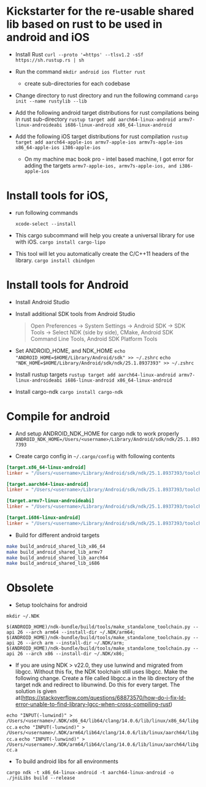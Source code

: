 # Kickstarter for the re-usable shared lib based on rust to be used in android and iOS

* Install Rust
`curl --proto '=https' --tlsv1.2 -sSf https://sh.rustup.rs | sh`

* Run the command
`mkdir android ios flutter rust`
  - create sub-directories for each codebase

* Change directory to rust directory and run the following command
`cargo init --name rustylib --lib`

* Add the following android target distributions for rust compilations being in rust sub-directory
`rustup target add aarch64-linux-android armv7-linux-androideabi i686-linux-android x86_64-linux-android`

* Add the following iOS target distributions for rust compilation
`rustup target add aarch64-apple-ios armv7-apple-ios armv7s-apple-ios x86_64-apple-ios i386-apple-ios`
  - On my machine mac book pro - intel based machine, I got error for adding the targets
  `armv7-apple-ios, armv7s-apple-ios, and i386-apple-ios`

# Install tools for iOS,

* run following commands

  `xcode-select --install`

* This cargo subcommand will help you create a universal library for use with iOS.
  `cargo install cargo-lipo`

* This tool will let you automatically create the C/C++11 headers of the library.
  `cargo install cbindgen`

# Install tools for Android

* Install Android Studio

* Install additional SDK tools from Android Studio
  > Open Preferences -> System Settings -> Android SDK -> SDK Tools -> Select NDK (side by side), CMake, Android SDK Command Line Tools, Android SDK Platform Tools

* Set ANDROID_HOME, and NDK_HOME
`echo "ANDROID_HOME=$HOME/Library/Android/sdk" >> ~/.zshrc`
`echo "NDK_HOME=$HOME/Library/Android/sdk/ndk/25.1.8937393" >> ~/.zshrc`

* Install rustup targets
`rustup target add aarch64-linux-android armv7-linux-androideabi i686-linux-android x86_64-linux-android`

* Install cargo-ndk
`cargo install cargo-ndk`

# Compile for android
* And setup ANDROID_NDK_HOME for cargo ndk to work properly
`ANDROID_NDK_HOME=/Users/<username>/Library/Android/sdk/ndk/25.1.8937393`

* Create cargo config in `~/.cargo/config` with following contents

```toml
[target.x86_64-linux-android]
linker = "/Users/<username>/Library/Android/sdk/ndk/25.1.8937393/toolchains/llvm/prebuilt/darwin-x86_64/bin/x86_64-linux-android28-clang"

[target.aarch64-linux-android]
linker = "/Users/<username>/Library/Android/sdk/ndk/25.1.8937393/toolchains/llvm/prebuilt/darwin-x86_64/bin/aarch64-linux-android28-clang"

[target.armv7-linux-androideabi]
linker = "/Users/<username>/Library/Android/sdk/ndk/25.1.8937393/toolchains/llvm/prebuilt/darwin-x86_64/bin/armv7a-linux-androideabi28-clang"

[target.i686-linux-android]
linker = "/Users/<username>/Library/Android/sdk/ndk/25.1.8937393/toolchains/llvm/prebuilt/darwin-x86_64/bin/i686-linux-android28-clang"
```

* Build for different android targets
```bash
make build_android_shared_lib_x86_64
make build_android_shared_lib_armv7
make build_android_shared_lib_aarch64
make build_android_shared_lib_i686
```

# Obsolete
* Setup toolchains for android
```
mkdir ~/.NDK

$(ANDROID_HOME)/ndk-bundle/build/tools/make_standalone_toolchain.py --api 26 --arch arm64 --install-dir ~/.NDK/arm64;
$(ANDROID_HOME)/ndk-bundle/build/tools/make_standalone_toolchain.py --api 26 --arch arm --install-dir ~/.NDK/arm;
$(ANDROID_HOME)/ndk-bundle/build/tools/make_standalone_toolchain.py --api 26 --arch x86 --install-dir ~/.NDK/x86;
```

* If you are using NDK > v22.0, they use lunwind and migrated from libgcc. Without this fix, the NDK toolchain still uses libgcc. Make the following change. Create a file called libgcc.a in the lib directory of the target ndk and redirect to libunwind. Do this for every target. The solution is given at(https://stackoverflow.com/questions/68873570/how-do-i-fix-ld-error-unable-to-find-library-lgcc-when-cross-compiling-rust)

`echo "INPUT(-lunwind)" > /Users/<username>/.NDK/x86_64/lib64/clang/14.0.6/lib/linux/x86_64/libgcc.a`
`echo "INPUT(-lunwind)" > /Users/<username>/.NDK/arm64/lib64/clang/14.0.6/lib/linux/aarch64/libgcc.a`
`echo "INPUT(-lunwind)" > /Users/<username>/.NDK/arm64/lib64/clang/14.0.6/lib/linux/aarch64/libgcc.a`

* To build android libs for all environments
```
cargo ndk -t x86_64-linux-android -t aarch64-linux-android -o ./jniLibs build --release
```